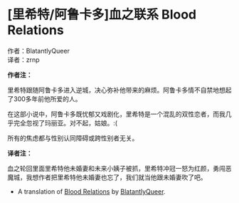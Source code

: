 # [里希特/阿鲁卡多]血之联系 Blood Relations

<p class="message">作者：BlatantlyQueer<br/>译者：zrnp</p>


**作者注：**

里希特跟随阿鲁卡多进入逆城，决心弥补他带来的麻烦。阿鲁卡多情不自禁地想起了300多年前他所爱的人。

在这部小说中，阿鲁卡多既忧郁又戏剧化，里希特是一个混乱的双性恋者，而我几乎完全忽视了玛丽亚。对不起，姑娘。:(

所有的焦虑都与性别认同障碍或跨性别者无关。

**译者注：**

血之轮回里面里希特他未婚妻和未来小姨子被抓，里希特冲冠一怒为红颜，勇闯恶魔城，我想作者把里希特他未婚妻也忘了，我们就当他跟未婚妻吹了吧。

- A translation of [Blood Relations](http://archiveofourown.org/works/14406567) by [BlatantlyQueer](http://archiveofourown.org/users/BlatantlyQueer/).
